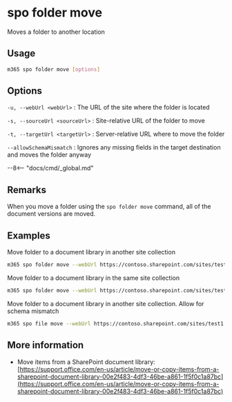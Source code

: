# spo folder move

Moves a folder to another location

## Usage

```sh
m365 spo folder move [options]
```

## Options

`-u, --webUrl <webUrl>`
: The URL of the site where the folder is located

`-s, --sourceUrl <sourceUrl>`
: Site-relative URL of the folder to move

`-t, --targetUrl <targetUrl>`
: Server-relative URL where to move the folder

`--allowSchemaMismatch`
: Ignores any missing fields in the target destination and moves the folder anyway

--8<-- "docs/cmd/_global.md"

## Remarks

When you move a folder using the `spo folder move` command, all of the document versions are moved.

## Examples

Move folder to a document library in another site collection

```sh
m365 spo folder move --webUrl https://contoso.sharepoint.com/sites/test1 --sourceUrl /Shared%20Documents/MyFolder --targetUrl /sites/test2/Shared%20Documents/
```

Move folder to a document library in the same site collection

```sh
m365 spo folder move --webUrl https://contoso.sharepoint.com/sites/test1 --sourceUrl /Shared%20Documents/MyFolder --targetUrl /sites/test1/HRDocuments/
```

Move folder to a document library in another site collection. Allow for schema mismatch

```sh
m365 spo file move --webUrl https://contoso.sharepoint.com/sites/test1 --sourceUrl /Shared%20Documents/sp1.pdf --targetUrl /sites/test2/Shared%20Documents/ --allowSchemaMismatch
```

## More information

- Move items from a SharePoint document library: [https://support.office.com/en-us/article/move-or-copy-items-from-a-sharepoint-document-library-00e2f483-4df3-46be-a861-1f5f0c1a87bc](https://support.office.com/en-us/article/move-or-copy-items-from-a-sharepoint-document-library-00e2f483-4df3-46be-a861-1f5f0c1a87bc)
